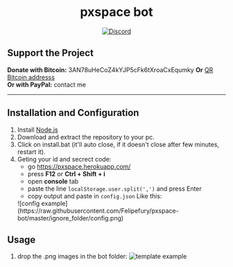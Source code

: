 <h1 align="center">pxspace bot</h1>
<p align="center">
    <a href="https://discord.gg/CxG3f7S">
        <img src="https://img.shields.io/discord/675323046680330261.svg?label=Discord&logo=discord" alt="Discord"/>
    </a>

</p>

## Support the Project <br>
**Donate with Bitcoin:** 3AN78uHeCoZ4kYJP5cFk6tXroaCxEqumky **Or** <a href="https://raw.githubusercontent.com/Felipefury/pxspace-bot/master/ignore_folder/qr.png">QR Bitcoin addresss</a><br>
**Or with PayPal:** contact me

<hr> </hr>

## Installation and Configuration

1. Install <a href="https://nodejs.org/en/">Node.js </a>
2. Download and extract the repository to your pc.
3. Click on install.bat (it'll auto close, if it doesn't close after few minutes, restart it).
4. Geting your id and secrect code:
    <ul>
    <li>go <a href="https://pxspace.herokuapp.com/" rel="nofollow">https://pxspace.herokuapp.com/</a></li>
    <li>press <strong>F12</strong> or <strong> Ctrl + Shift + i </strong></li>
    <li>open <strong>console</strong> tab</li>
    <li>paste the line <code>localStorage.user.split(',')</code> and press Enter</li>
    <li>copy output and paste in <code>config.json</code> Like this: </li>
    </ul>
    ![config example](https://raw.githubusercontent.com/Felipefury/pxspace-bot/master/ignore_folder/config.png)

## Usage

1. drop the .png images in the bot folder:
![template example](https://raw.githubusercontent.com/Felipefury/pxspace-bot/master/ignore_folder/template_example.png)
